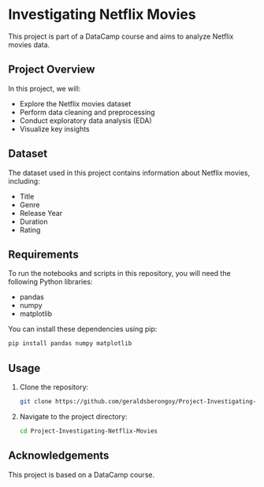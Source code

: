 # Investigating Netflix Movies

This project is part of a DataCamp course and aims to analyze Netflix movies data.

## Project Overview

In this project, we will:
- Explore the Netflix movies dataset
- Perform data cleaning and preprocessing
- Conduct exploratory data analysis (EDA)
- Visualize key insights

## Dataset

The dataset used in this project contains information about Netflix movies, including:
- Title
- Genre
- Release Year
- Duration
- Rating

## Requirements

To run the notebooks and scripts in this repository, you will need the following Python libraries:
- pandas
- numpy
- matplotlib

You can install these dependencies using pip:

```bash
pip install pandas numpy matplotlib
```

## Usage

1. Clone the repository:
    ```sh
    git clone https://github.com/geraldsberongoy/Project-Investigating-Netflix-Movies.git
    ```
2. Navigate to the project directory:
    ```sh
    cd Project-Investigating-Netflix-Movies
    ```

## Acknowledgements

This project is based on a DataCamp course.
